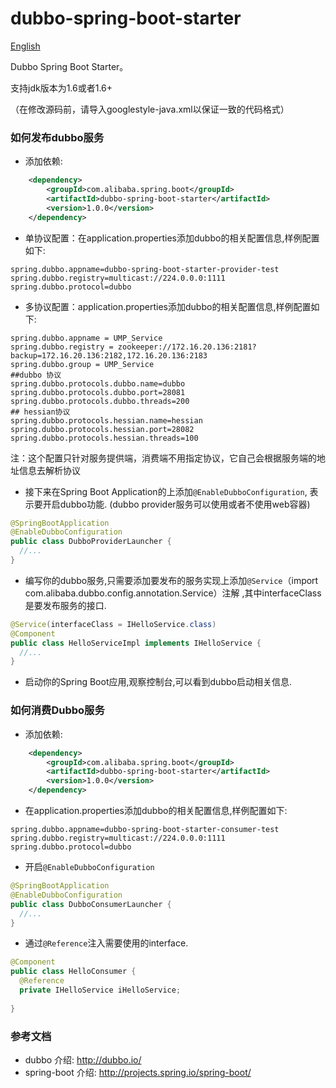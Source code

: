 dubbo-spring-boot-starter
===================================

[English](https://github.com/alibaba/dubbo-spring-boot-starter/blob/master/README.md)

Dubbo Spring Boot Starter。 

支持jdk版本为1.6或者1.6+

（在修改源码前，请导入googlestyle-java.xml以保证一致的代码格式）

### 如何发布dubbo服务

* 添加依赖:

```xml
    <dependency>
        <groupId>com.alibaba.spring.boot</groupId>
        <artifactId>dubbo-spring-boot-starter</artifactId>
        <version>1.0.0</version>
    </dependency>
```

* 单协议配置：在application.properties添加dubbo的相关配置信息,样例配置如下:

```properties
spring.dubbo.appname=dubbo-spring-boot-starter-provider-test
spring.dubbo.registry=multicast://224.0.0.0:1111
spring.dubbo.protocol=dubbo
```

* 多协议配置：application.properties添加dubbo的相关配置信息,样例配置如下:

```properties
spring.dubbo.appname = UMP_Service
spring.dubbo.registry = zookeeper://172.16.20.136:2181?backup=172.16.20.136:2182,172.16.20.136:2183
spring.dubbo.group = UMP_Service
##dubbo 协议
spring.dubbo.protocols.dubbo.name=dubbo
spring.dubbo.protocols.dubbo.port=28081
spring.dubbo.protocols.dubbo.threads=200
## hessian协议
spring.dubbo.protocols.hessian.name=hessian
spring.dubbo.protocols.hessian.port=28082
spring.dubbo.protocols.hessian.threads=100
```

注：这个配置只针对服务提供端，消费端不用指定协议，它自己会根据服务端的地址信息去解析协议

* 接下来在Spring Boot Application的上添加`@EnableDubboConfiguration`, 表示要开启dubbo功能. (dubbo provider服务可以使用或者不使用web容器)

```java
@SpringBootApplication
@EnableDubboConfiguration
public class DubboProviderLauncher {
  //...
}
```

* 编写你的dubbo服务,只需要添加要发布的服务实现上添加`@Service`（import com.alibaba.dubbo.config.annotation.Service）注解 ,其中interfaceClass是要发布服务的接口.

```java
@Service(interfaceClass = IHelloService.class)
@Component
public class HelloServiceImpl implements IHelloService {
  //...
}
```

* 启动你的Spring Boot应用,观察控制台,可以看到dubbo启动相关信息.


### 如何消费Dubbo服务

* 添加依赖:

```xml
    <dependency>
        <groupId>com.alibaba.spring.boot</groupId>
        <artifactId>dubbo-spring-boot-starter</artifactId>
        <version>1.0.0</version>
    </dependency>
```

* 在application.properties添加dubbo的相关配置信息,样例配置如下:

```properties
spring.dubbo.appname=dubbo-spring-boot-starter-consumer-test
spring.dubbo.registry=multicast://224.0.0.0:1111
spring.dubbo.protocol=dubbo
```

* 开启`@EnableDubboConfiguration`

```java
@SpringBootApplication
@EnableDubboConfiguration
public class DubboConsumerLauncher {
  //...
}
```

* 通过`@Reference`注入需要使用的interface.

```java
@Component
public class HelloConsumer {
  @Reference
  private IHelloService iHelloService;
  
}
```

### 参考文档

* dubbo 介绍: http://dubbo.io/
* spring-boot 介绍: http://projects.spring.io/spring-boot/
